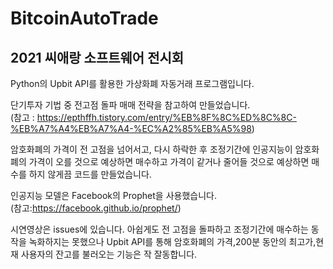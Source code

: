 # BitcoinAutoTrade
## 2021 씨애랑 소프트웨어 전시회
Python의 Upbit API를 활용한 가상화폐 자동거래 프로그램입니다.

단기투자 기법 중 전고점 돌파 매매 전략을 참고하여 만들었습니다. <br>
(참고 : https://epthffh.tistory.com/entry/%EB%8F%8C%ED%8C%8C-%EB%A7%A4%EB%A7%A4-%EC%A2%85%EB%A5%98)

암호화폐의 가격이 전 고점을 넘어서고, 다시 하락한 후 조정기간에 인공지능이 암호화폐의 가격이 오를 것으로 예상하면 매수하고 가격이 같거나 줄어들 것으로 예상하면 매수를 하지 않게끔 코드를 만들었습니다. 

인공지능 모델은 Facebook의 Prophet을 사용했습니다.<br>
(참고:https://facebook.github.io/prophet/)

시연영상은 issues에 있습니다. 아쉽게도 전 고점을 돌파하고 조정기간에 매수하는 동작을 녹화하지는 못했으나 Upbit API를 통해 암호화폐의 가격,200분 동안의 최고가,현재 사용자의 잔고를 불러오는 기능은 작 잘동합니다.
